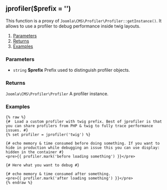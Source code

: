 ## jprofiler($prefix = '')

This function is a proxy of `Joomla\CMS\Profiler\Profiler::getInstance()`. It allows to use a profiler to debug performance inside twig layouts.  
1. [Parameters](#parameters)
1. [Returns](#returns)
2. [Examples](#examples)

### Parameters <a id="parameters"></a>

* `string`  **$prefix**  Prefix used to distinguish profiler objects.

### Returns <a id="returns"></a>

`Joomla\CMS\Profiler\Profiler`  A profiler instance.

### Examples <a id="examples"></a>

```twig
{% raw %}
{#  Load a custom profiler with twig prefix. Best of jprofiler is that you can share profilers from PHP & twig to fully trace performance issues. #}
{% set profiler = jprofiler('twig') %} 

{# echo memory & time consumed before doing something. If you want to hide in production while debugging an issue this you can use display: hidden in the container #}
<pre>{{ profiler.mark('before loading something') }}</pre>

{# Here what you want to debug #}

{# echo memory & time consumed after something.
<pre>{{ profiler.mark('after loading something') }}</pre>
{% endraw %}
```
